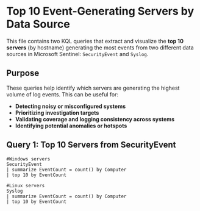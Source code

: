 # Top 10 Event-Generating Servers by Data Source

This file contains two KQL queries that extract and visualize the **top 10 servers** (by hostname) generating the most events from two different data sources in Microsoft Sentinel: `SecurityEvent` and `Syslog`.

## Purpose

These queries help identify which servers are generating the highest volume of log events. This can be useful for:

- **Detecting noisy or misconfigured systems**
- **Prioritizing investigation targets**
- **Validating coverage and logging consistency across systems**
- **Identifying potential anomalies or hotspots**

## Query 1: Top 10 Servers from SecurityEvent

```kql
#Windows servers
SecurityEvent
| summarize EventCount = count() by Computer
| top 10 by EventCount

#Linux servers
Syslog
| summarize EventCount = count() by Computer
| top 10 by EventCount
